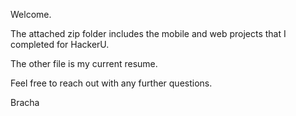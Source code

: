 Welcome.
<p>The attached zip folder includes the mobile and web projects that I completed for HackerU.
<p>The other file is my current resume.
<p>Feel free to reach out with any further questions.
<p>Bracha
